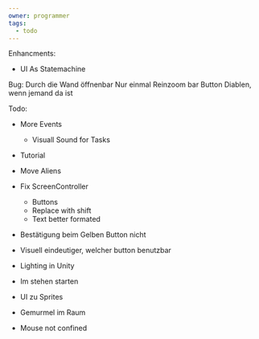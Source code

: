 ```yaml
---
owner: programmer
tags:
  - todo
---
```

Enhancments:
- UI As Statemachine

Bug:
Durch die Wand öffnenbar
Nur einmal Reinzoom bar
Button Diablen, wenn jemand da ist

Todo:
- More Events
	- Visuall Sound for Tasks
- Tutorial
- Move Aliens
- Fix ScreenController
	- Buttons
	- Replace with shift
	- Text better formated

- Bestätigung beim Gelben Button nicht
- Visuell eindeutiger, welcher button benutzbar
- Lighting in Unity
- Im stehen starten
- UI zu Sprites
- Gemurmel im Raum
- Mouse not confined